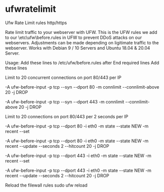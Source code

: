 # ufwratelimit
Ufw Rate Limit rules http/https


Rate limit traffic to your webserver with UFW. This is the UFW rules we add to our \etc\ufw\before.rules in UFW to prevent DDoS attacks on our webservers. Adjustments can be made depending on ligitimate traffic to the webserver. Works with Debian 9 / 10 Servers and Ubuntu 18.04 & 20.04 Server.

Usage:
Add these lines to /etc/ufw/before.rules after
End required lines
Add these lines


Limit to 20 concurrent connections on port 80/443 per IP

-A ufw-before-input -p tcp --syn --dport 80 -m connlimit --connlimit-above 20 -j DROP

-A ufw-before-input -p tcp --syn --dport 443 -m connlimit --connlimit-above 20 -j DROP

Limit to 20 connections on port 80/443 per 2 seconds per IP

-A ufw-before-input -p tcp --dport 80 -i eth0 -m state --state NEW -m recent --set

-A ufw-before-input -p tcp --dport 80 -i eth0 -m state --state NEW -m recent --update --seconds 2 --hitcount 20 -j DROP

-A ufw-before-input -p tcp --dport 443 -i eth0 -m state --state NEW -m recent --set

-A ufw-before-input -p tcp --dport 443 -i eth0 -m state --state NEW -m recent --update --seconds 2 --hitcount 20 -j DROP



Reload the filewall rules
sudo ufw reload
